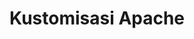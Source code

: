 ---
title: Kustomisasi Apache
parent: Referensi
nav_order: 14
layout: default
permalink: id/kustomisasi-apache.html
---